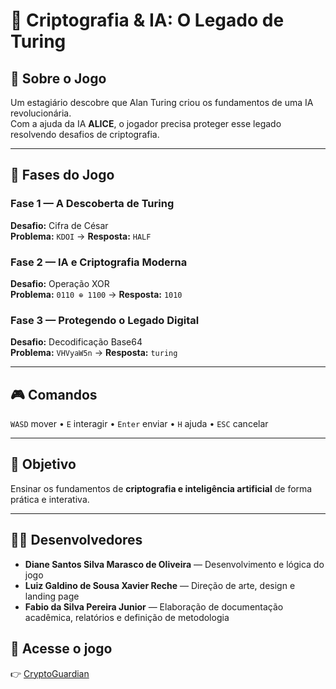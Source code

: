 # 🔐 Criptografia & IA: O Legado de Turing

## 🧠 Sobre o Jogo
Um estagiário descobre que Alan Turing criou os fundamentos de uma IA revolucionária.  
Com a ajuda da IA **ALICE**, o jogador precisa proteger esse legado resolvendo desafios de criptografia.

---

## 🧩 Fases do Jogo

### Fase 1 — A Descoberta de Turing
**Desafio:** Cifra de César  
**Problema:** `KDOI` → **Resposta:** `HALF`

### Fase 2 — IA e Criptografia Moderna
**Desafio:** Operação XOR  
**Problema:** `0110 ⊕ 1100` → **Resposta:** `1010`

### Fase 3 — Protegendo o Legado Digital
**Desafio:** Decodificação Base64  
**Problema:** `VHVyaW5n` → **Resposta:** `turing`

---

## 🎮 Comandos
`WASD` mover • `E` interagir • `Enter` enviar • `H` ajuda • `ESC` cancelar  

---

## 🎯 Objetivo
Ensinar os fundamentos de **criptografia e inteligência artificial** de forma prática e interativa.

---

## 👩‍💻 Desenvolvedores
- **Diane Santos Silva Marasco de Oliveira** — Desenvolvimento e lógica do jogo  
- **Luiz Galdino de Sousa Xavier Reche** — Direção de arte, design e landing page  
- **Fabio da Silva Pereira Junior**
— Elaboração de documentação acadêmica, relatórios e definição de metodologia

## 🔗 Acesse o jogo
👉 [CryptoGuardian](https://diane-young.github.io/CryptoGuardian)